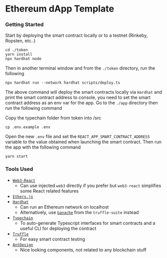 # Ethereum dApp Template

### Getting Started

Start by deploying the smart contract locally or to a testnet (Rinkeby, Ropsten, etc..)

```
cd ./token
yarn install
npx hardhat node
```

Then in another terminal window and from the `./token` directory, run the following

```
npx hardhat run --network hardhat scripts/deploy.ts
```

The above command will deploy the smart contracts locally via `Hardhat` and print the smart contract address to console, you need to set the smart contract address as an env var for the app. Go to the `./app` directory then run the following command

Copy the typechain folder from token into /src

```
cp .env.example .env
```

Open the new `.env` file and set the `REACT_APP_SMART_CONTRACT_ADDRESS` variable to the value obtained when launching the smart contract. Then run the app with the following command

```
yarn start
```


### Tools Used

* [`Web3-React`](https://github.com/NoahZinsmeister/web3-react)
    * Can use injected `web3` directly if you prefer but `web3-react` simplifies some React related features
* [`Ethers.js`](#)
* [`Hardhat`](#)
    * Can run an Ethereum network on localhost
    * Alternatively, use [`Ganache`](https://www.trufflesuite.com/ganache) from the `truffle-suite` instead
* [`Typechain`](#)
    * To auto-generate Typescript interfaces for smart contracts and a useful CLI for deploying the contract
* [`Truffle`](#)
    * For easy smart contract testing
* [`AntDesign`](#)
    * Nice looking components, not related to any blockchain stuff
